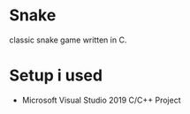 # Snake
classic snake game written in C.

# Setup i used
- Microsoft Visual Studio 2019 C/C++ Project
